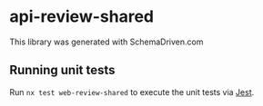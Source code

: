 
# api-review-shared

This library was generated with SchemaDriven.com

## Running unit tests

Run `nx test web-review-shared` to execute the unit tests via [Jest](https://jestjs.io).

